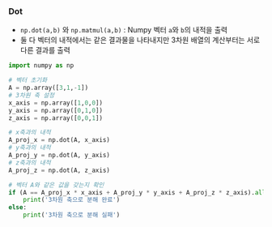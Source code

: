 
### Dot
- `np.dot(a,b)` 와 `np.matmul(a,b)` : Numpy 벡터 `a`와 `b`의 내적을 출력
- 둘 다 벡터의 내적에서는 같은 결과물을 나타내지만 3차원 배열의 계산부터는 서로 다른 결과를 출력
```python
import numpy as np

# 벡터 초기화
A = np.array([3,1,-1])
# 3차원 축 설정
x_axis = np.array([1,0,0])
y_axis = np.array([0,1,0])
z_axis = np.array([0,0,1])

# x축과의 내적
A_proj_x = np.dot(A, x_axis)
# y축과의 내적
A_proj_y = np.dot(A, y_axis)
# z축과의 내적
A_proj_z = np.dot(A, z_axis)

# 벡터 A와 같은 값을 갖는지 확인
if (A == A_proj_x * x_axis + A_proj_y * y_axis + A_proj_z * z_axis).all:
	print('3차원 축으로 분해 완료')
else:
	print('3차원 축으로 분해 실패')
```
